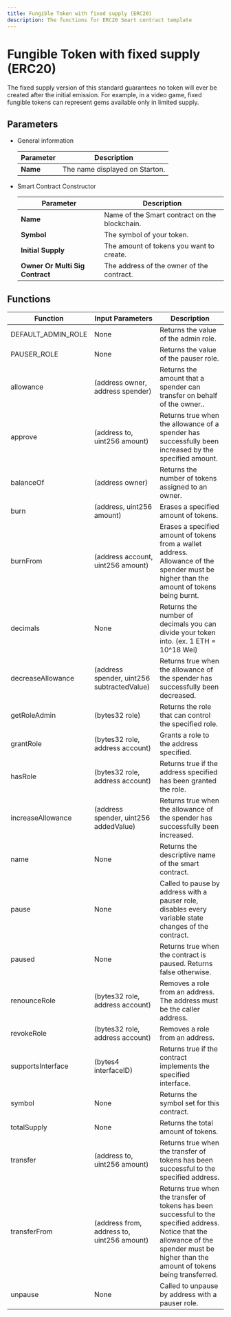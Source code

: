 ```yaml
---
title: Fungible Token with fixed supply (ERC20)
description: The functions for ERC20 Smart contract template
---
```


# Fungible Token with fixed supply (ERC20)

The fixed supply version of this standard guarantees no token will ever be created after the initial emission. For example, in a video game, fixed fungible tokens can represent gems available only in limited supply.

## Parameters

-   General information

    | Parameter | Description                    |
    | --------- | ------------------------------ |
    | **Name**  | The name displayed on Starton. |

-   Smart Contract Constructor

    | Parameter                       | Description                                   |
    | ------------------------------- | --------------------------------------------- |
    | **Name**                        | Name of the Smart contract on the blockchain. |
    | **Symbol**                      | The symbol of your token.                     |
    | **Initial Supply**              | The amount of tokens you want to create.      |
    | **Owner Or Multi Sig Contract** | The address of the owner of the contract.     |

## Functions

| Function           | Input Parameters                           | Description                                                                                                                                                                                 |
| ------------------ | ------------------------------------------ | ------------------------------------------------------------------------------------------------------------------------------------------------------------------------------------------- |
| DEFAULT_ADMIN_ROLE | None                                       | Returns the value of the admin role.                                                                                                                                                        |
| PAUSER_ROLE        | None                                       | Returns the value of the pauser role.                                                                                                                                                       |
| allowance          | (address owner, address spender)           | Returns the amount that a spender can transfer on behalf of the owner..                                                                                                                     |
| approve            | (address to, uint256 amount)               | Returns true when the allowance of a spender has successfully been increased by the specified amount.                                                                                       |
| balanceOf          | (address owner)                            | Returns the number of tokens assigned to an owner.                                                                                                                                          |
| burn               | (address, uint256 amount)                  | Erases a specified amount of tokens.                                                                                                                                                        |
| burnFrom           | (address account, uint256 amount)          | Erases a specified amount of tokens from a wallet address. Allowance of the spender must be higher than the amount of tokens being burnt.                                                   |
| decimals           | None                                       | Returns the number of decimals you can divide your token into. (ex. 1 ETH = 10^18 Wei)                                                                                                      |
| decreaseAllowance  | (address spender, uint256 subtractedValue) | Returns true when the allowance of the spender has successfully been decreased.                                                                                                             |
| getRoleAdmin       | (bytes32 role)                             | Returns the role that can control the specified role.                                                                                                                                       |
| grantRole          | (bytes32 role, address account)            | Grants a role to the address specified.                                                                                                                                                     |
| hasRole            | (bytes32 role, address account)            | Returns true if the address specified has been granted the role.                                                                                                                            |
| increaseAllowance  | (address spender, uint256 addedValue)      | Returns true when the allowance of the spender has successfully been increased.                                                                                                             |
| name               | None                                       | Returns the descriptive name of the smart contract.                                                                                                                                         |
| pause              | None                                       | Called to pause by address with a pauser role, disables every variable state changes of the contract.                                                                                       |
| paused             | None                                       | Returns true when the contract is paused. Returns false otherwise.                                                                                                                          |
| renounceRole       | (bytes32 role, address account)            | Removes a role from an address. The address must be the caller address.                                                                                                                     |
| revokeRole         | (bytes32 role, address account)            | Removes a role from an address.                                                                                                                                                             |
| supportsInterface  | (bytes4 interfaceID)                       | Returns true if the contract implements the specified interface.                                                                                                                            |
| symbol             | None                                       | Returns the symbol set for this contract.                                                                                                                                                   |
| totalSupply        | None                                       | Returns the total amount of tokens.                                                                                                                                                         |
| transfer           | (address to, uint256 amount)               | Returns true when the transfer of tokens has been successful to the specified address.                                                                                                      |
| transferFrom       | (address from, address to, uint256 amount) | Returns true when the transfer of tokens has been successful to the specified address. Notice that the allowance of the spender must be higher than the amount of tokens being transferred. |
| unpause            | None                                       | Called to unpause by address with a pauser role.                                                                                                                                            |
